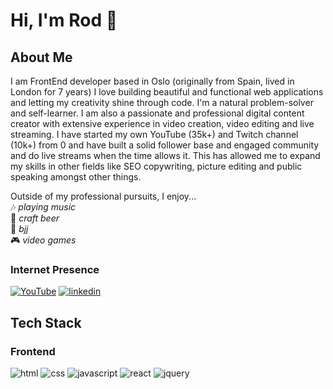 # Hi, I'm Rod 👋  

## About Me 

I am FrontEnd developer based in Oslo (originally from Spain, lived in London for 7 years) I love building beautiful and functional web applications and letting my creativity shine through code. I'm a natural problem-solver and self-learner. I am also a passionate and professional digital content creator with extensive experience in video creation, video editing and live streaming. I have started my own YouTube (35k+) and Twitch channel (10k+) from 0 and have built a solid follower base and engaged community and do live streams when the time allows it. This has allowed me to expand my skills in other fields like SEO copywriting, picture editing and public speaking amongst other things.

Outside of my professional pursuits, I enjoy...  
🎶 *playing music*  
🍺 *craft beer*   
🥋 *bjj*  
🎮 *video games*  


### Internet Presence 
[![YouTube](https://img.shields.io/badge/Youtube-red?style=for-the-badge&logo=youtube)](https://youtube.com/sendaplays)
[![linkedin](https://img.shields.io/badge/LinkedIn-0A66C2?style=for-the-badge&logo=LinkedIn&logoColor=white)](www.linkedin.com/in/rod-jimeno)

## Tech Stack

### Frontend

![html](https://img.shields.io/badge/html-E34F26?style=for-the-badge&logo=html5&logoColor=FFFFFF)
![css](https://img.shields.io/badge/css-1572B6?style=for-the-badge&logo=css3&logoColor=FFFFFF)
![javascript](https://img.shields.io/badge/javascript-F7DF1E?style=for-the-badge&logo=Javascript&logoColor=000000)
![react](https://img.shields.io/badge/react-61DAFB?style=for-the-badge&logo=React&logoColor=000000)
![jquery](https://img.shields.io/badge/jquery-0769AD?style=for-the-badge&logo=jquery&logoColor=FFFFFF)


